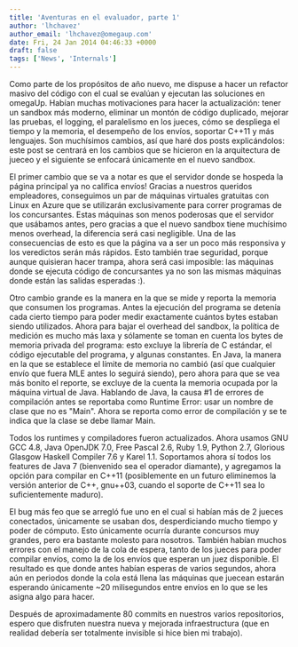 ```yaml
---
title: 'Aventuras en el evaluador, parte 1'
author: 'lhchavez'
author_email: 'lhchavez@omegaup.com'
date: Fri, 24 Jan 2014 04:46:33 +0000
draft: false
tags: ['News', 'Internals']
---
```


Como parte de los propósitos de año nuevo, me dispuse a hacer un refactor masivo del código con el cual se evalúan y ejecutan las soluciones en omegaUp. Habían muchas motivaciones para hacer la actualización: tener un sandbox más moderno, eliminar un montón de código duplicado, mejorar las pruebas, el logging, el paralelismo en los jueces, cómo se despliega el tiempo y la memoria, el desempeño de los envíos, soportar C++11 y más lenguajes. Son muchísimos cambios, así que haré dos posts explicándolos: este post se centrará en los cambios que se hicieron en la arquitectura de jueceo y el siguiente se enfocará únicamente en el nuevo sandbox.

El primer cambio que se va a notar es que el servidor donde se hospeda la página principal ya no califica envíos! Gracias a nuestros queridos empleadores, conseguimos un par de máquinas virtuales gratuitas con Linux en Azure que se utilizarán exclusivamente para correr programas de los concursantes. Estas máquinas son menos poderosas que el servidor que usábamos antes, pero gracias a que el nuevo sandbox tiene muchísimo menos overhead, la diferencia será casi negligible. Una de las consecuencias de esto es que la página va a ser un poco más responsiva y los veredictos serán más rápidos. Esto también trae seguridad, porque aunque quisieran hacer trampa, ahora será casi imposible: las máquinas donde se ejecuta código de concursantes ya no son las mismas máquinas donde están las salidas esperadas :).

Otro cambio grande es la manera en la que se mide y reporta la memoria que consumen los programas. Antes la ejecución del programa se detenía cada cierto tiempo para poder medir exactamente cuántos bytes estaban siendo utilizados. Ahora para bajar el overhead del sandbox, la política de medición es mucho más laxa y sólamente se toman en cuenta los bytes de memoria privada del programa: esto excluye la librería de C estándar, el código ejecutable del programa, y algunas constantes. En Java, la manera en la que se establece el límite de memoria no cambió (así que cualquier envío que fuera MLE antes lo seguirá siendo), pero ahora para que se vea más bonito el reporte, se excluye de la cuenta la memoria ocupada por la máquina virtual de Java. Hablando de Java, la causa #1 de errores de compilación antes se reportaba como Runtime Error: usar un nombre de clase que no es "Main". Ahora se reporta como error de compilación y se te indica que la clase se debe llamar Main.

Todos los runtimes y compiladores fueron actualizados. Ahora usamos GNU GCC 4.8, Java OpenJDK 7.0, Free Pascal 2.6, Ruby 1.9, Python 2.7, Glorious Glasgow Haskell Compiler 7.6 y Karel 1.1. Soportamos ahora sí todos los features de Java 7 (bienvenido sea el operador diamante), y agregamos la opción para compilar en C++11 (posiblemente en un futuro eliminemos la versión anterior de C++, gnu++03, cuando el soporte de C++11 sea lo suficientemente maduro).

El bug más feo que se arregló fue uno en el cual si habían más de 2 jueces conectados, únicamente se usaban dos, desperdiciando mucho tiempo y poder de cómputo. Esto únicamente ocurría durante concursos muy grandes, pero era bastante molesto para nosotros. También habían muchos errores con el manejo de la cola de espera, tanto de los jueces para poder compilar envíos, como la de los envíos que esperan un juez disponible. El resultado es que donde antes habían esperas de varios segundos, ahora aún en periodos donde la cola está llena las máquinas que juecean estarán esperando únicamente ~20 milisegundos entre envíos en lo que se les asigna algo para hacer.

Después de aproximadamente 80 commits en nuestros varios repositorios, espero que disfruten nuestra nueva y mejorada infraestructura (que en realidad debería ser totalmente invisible si hice bien mi trabajo).